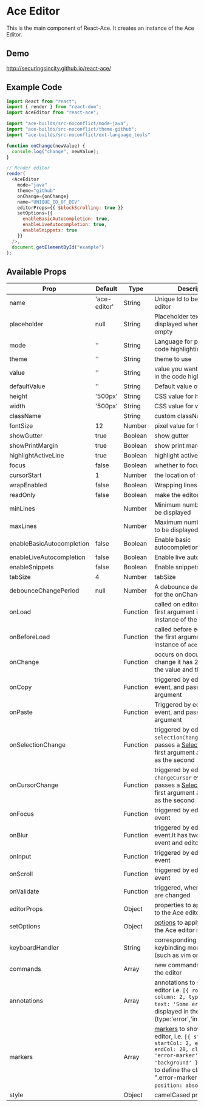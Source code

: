 # Ace Editor

This is the main component of React-Ace. It creates an instance of the Ace Editor.

## Demo

http://securingsincity.github.io/react-ace/

## Example Code

```javascript
import React from "react";
import { render } from "react-dom";
import AceEditor from "react-ace";

import "ace-builds/src-noconflict/mode-java";
import "ace-builds/src-noconflict/theme-github";
import "ace-builds/src-noconflict/ext-language_tools"

function onChange(newValue) {
  console.log("change", newValue);
}

// Render editor
render(
  <AceEditor
    mode="java"
    theme="github"
    onChange={onChange}
    name="UNIQUE_ID_OF_DIV"
    editorProps={{ $blockScrolling: true }}
    setOptions={{
      enableBasicAutocompletion: true,
      enableLiveAutocompletion: true,
      enableSnippets: true
    }}
  />,
  document.getElementById("example")
);
```

## Available Props

| Prop                      | Default      | Type     | Description                                                                                                                                                                                                                                                                         |
| ------------------------- | ------------ | -------- | ----------------------------------------------------------------------------------------------------------------------------------------------------------------------------------------------------------------------------------------------------------------------------------- |
| name                      | 'ace-editor' | String   | Unique Id to be used for the editor                                                                                                                                                                                                                                                 |
| placeholder               | null         | String   | Placeholder text to be displayed when editor is empty                                                                                                                                                                                                                               |
| mode                      | ''           | String   | Language for parsing and code highlighting                                                                                                                                                                                                                                          |
| theme                     | ''           | String   | theme to use                                                                                                                                                                                                                                                                        |
| value                     | ''           | String   | value you want to populate in the code highlighter                                                                                                                                                                                                                                  |
| defaultValue              | ''           | String   | Default value of the editor                                                                                                                                                                                                                                                         |
| height                    | '500px'      | String   | CSS value for height                                                                                                                                                                                                                                                                |
| width                     | '500px'      | String   | CSS value for width                                                                                                                                                                                                                                                                 |
| className                 |              | String   | custom className                                                                                                                                                                                                                                                                    |
| fontSize                  | 12           | Number   | pixel value for font-size                                                                                                                                                                                                                                                           |
| showGutter                | true         | Boolean  | show gutter                                                                                                                                                                                                                                                                         |
| showPrintMargin           | true         | Boolean  | show print margin                                                                                                                                                                                                                                                                   |
| highlightActiveLine       | true         | Boolean  | highlight active line                                                                                                                                                                                                                                                               |
| focus                     | false        | Boolean  | whether to focus                                                                                                                                                                                                                                                                    |
| cursorStart               | 1            | Number   | the location of the cursor                                                                                                                                                                                                                                                          |
| wrapEnabled               | false        | Boolean  | Wrapping lines                                                                                                                                                                                                                                                                      |
| readOnly                  | false        | Boolean  | make the editor read only                                                                                                                                                                                                                                                           |
| minLines                  |              | Number   | Minimum number of lines to be displayed                                                                                                                                                                                                                                             |
| maxLines                  |              | Number   | Maximum number of lines to be displayed                                                                                                                                                                                                                                             |
| enableBasicAutocompletion | false        | Boolean  | Enable basic autocompletion                                                                                                                                                                                                                                                         |
| enableLiveAutocompletion  | false        | Boolean  | Enable live autocompletion                                                                                                                                                                                                                                                          |
| enableSnippets            | false        | Boolean  | Enable snippets                                                                                                                                                                                                                                                                     |
| tabSize                   | 4            | Number   | tabSize                                                                                                                                                                                                                                                                             |
| debounceChangePeriod      | null         | Number   | A debounce delay period for the onChange event                                                                                                                                                                                                                                      |
| onLoad                    |              | Function | called on editor load. The first argument is the instance of the editor                                                                                                                                                                                                             |
| onBeforeLoad              |              | Function | called before editor load. the first argument is an instance of `ace`                                                                                                                                                                                                               |
| onChange                  |              | Function | occurs on document change it has 2 arguments the value and the event.                                                                                                                                                                                                               |
| onCopy                    |              | Function | triggered by editor `copy` event, and passes text as argument                                                                                                                                                                                                                       |
| onPaste                   |              | Function | Triggered by editor `paste` event, and passes text as argument                                                                                                                                                                                                                      |
| onSelectionChange         |              | Function | triggered by editor `selectionChange` event, and passes a [Selection](https://ace.c9.io/#nav=api&api=selection) as it's first argument and the event as the second                                                                                                                  |
| onCursorChange            |              | Function | triggered by editor `changeCursor` event, and passes a [Selection](https://ace.c9.io/#nav=api&api=selection) as it's first argument and the event as the second                                                                                                                     |
| onFocus                   |              | Function | triggered by editor `focus` event                                                                                                                                                                                                                                                   |
| onBlur                    |              | Function | triggered by editor `blur` event.It has two arguments event and editor                                                                                                                                                                                                              |
| onInput                   |              | Function | triggered by editor `input` event                                                                                                                                                                                                                                                   |
| onScroll                  |              | Function | triggered by editor `scroll` event                                                                                                                                                                                                                                                  |
| onValidate                |              | Function | triggered, when annotations are changed                                                                                                                                                                                                                                             |
| editorProps               |              | Object   | properties to apply directly to the Ace editor instance                                                                                                                                                                                                                             |
| setOptions                |              | Object   | [options](https://github.com/ajaxorg/ace/wiki/Configuring-Ace) to apply directly to the Ace editor instance                                                                                                                                                                         |
| keyboardHandler           |              | String   | corresponding to the keybinding mode to set (such as vim or emacs)                                                                                                                                                                                                                  |
| commands                  |              | Array    | new commands to add to the editor                                                                                                                                                                                                                                                   |
| annotations               |              | Array    | annotations to show in the editor i.e. `[{ row: 0, column: 2, type: 'error', text: 'Some error.'}]`, displayed in the gutter.(type:'error','info','warning')                                                                                                                                                        |
| markers                   |              | Array    | [markers](https://ace.c9.io/#nav=api&api=edit_session) to show in the editor, i.e. `[{ startRow: 0, startCol: 2, endRow: 1, endCol: 20, className: 'error-marker', type: 'background' }]`. Make sure to define the class (eg. ".error-marker") and set `position: absolute` for it. |
| style                     |              | Object   | camelCased properties                                                                                                                                                                                                                                                               |
